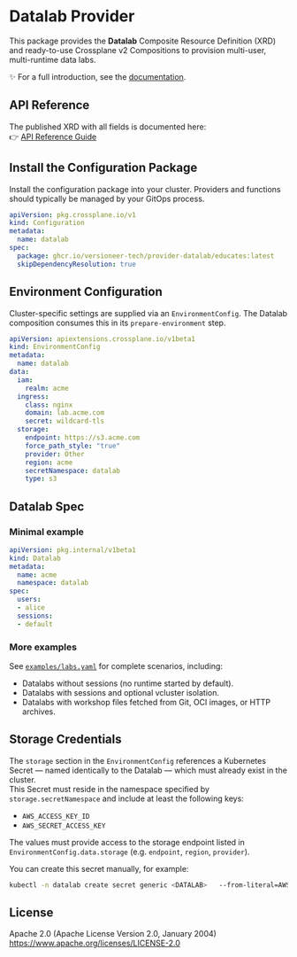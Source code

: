 # Datalab Provider

This package provides the **Datalab** Composite Resource Definition (XRD) and ready-to-use Crossplane v2 Compositions to provision multi-user, multi-runtime data labs.

✨ For a full introduction, see the [documentation](https://provider-datalab.versioneer.at/).

## API Reference

The published XRD with all fields is documented here:  
👉 [API Reference Guide](https://provider-datalab.versioneer.at/latest/reference-guides/api/)

## Install the Configuration Package

Install the configuration package into your cluster. Providers and functions should typically be managed by your GitOps process.

```yaml
apiVersion: pkg.crossplane.io/v1
kind: Configuration
metadata:
  name: datalab
spec:
  package: ghcr.io/versioneer-tech/provider-datalab/educates:latest
  skipDependencyResolution: true
```

## Environment Configuration

Cluster-specific settings are supplied via an `EnvironmentConfig`. The Datalab composition consumes this in its `prepare-environment` step.

```yaml
apiVersion: apiextensions.crossplane.io/v1beta1
kind: EnvironmentConfig
metadata:
  name: datalab
data:
  iam:
    realm: acme
  ingress:
    class: nginx
    domain: lab.acme.com
    secret: wildcard-tls
  storage:
    endpoint: https://s3.acme.com
    force_path_style: "true"
    provider: Other
    region: acme
    secretNamespace: datalab
    type: s3
```

## Datalab Spec

### Minimal example

```yaml
apiVersion: pkg.internal/v1beta1
kind: Datalab
metadata:
  name: acme
  namespace: datalab
spec:
  users:
  - alice
  sessions:
  - default
```

### More examples

See [`examples/labs.yaml`](examples/labs.yaml) for complete scenarios, including:
- Datalabs without sessions (no runtime started by default).
- Datalabs with sessions and optional vcluster isolation.
- Datalabs with workshop files fetched from Git, OCI images, or HTTP archives.

## Storage Credentials

The `storage` section in the `EnvironmentConfig` references a Kubernetes Secret — named identically to the Datalab — which must already exist in the cluster.  
This Secret must reside in the namespace specified by `storage.secretNamespace` and include at least the following keys:

- `AWS_ACCESS_KEY_ID`
- `AWS_SECRET_ACCESS_KEY`

The values must provide access to the storage endpoint listed in `EnvironmentConfig.data.storage` (e.g. `endpoint`, `region`, `provider`).

You can create this secret manually, for example:

```bash
kubectl -n datalab create secret generic <DATALAB>   --from-literal=AWS_ACCESS_KEY_ID=<KEY_ID>   --from-literal=AWS_SECRET_ACCESS_KEY=<SECRET>
```

## License

Apache 2.0 (Apache License Version 2.0, January 2004)  
<https://www.apache.org/licenses/LICENSE-2.0>
